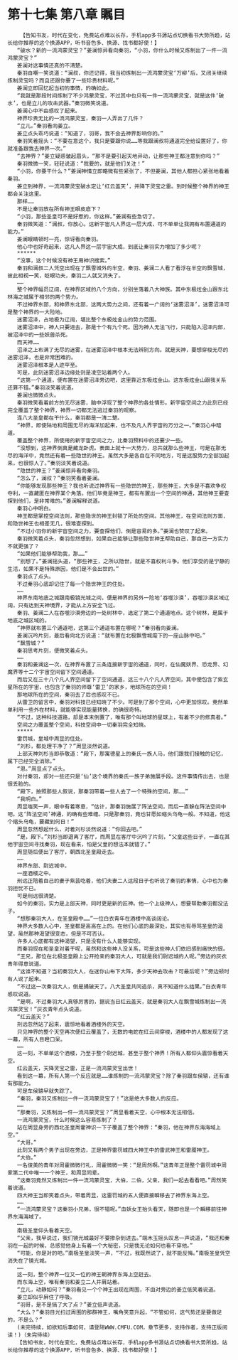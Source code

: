 # 第十七集 第八章 瞩目
        【告知书友，时代在变化，免费站点难以长存，手机app多书源站点切换看书大势所趋，站长给你推荐的这个换源APP，听书音色多、换源、找书都好使！】
       “破水？新的一流鸿蒙灵宝？”姜澜惊异看向秦羽，“小羽，你什么时候又炼制出了一件一流鸿蒙灵宝？”
       姜澜对这事情还真的不清楚。
       秦羽自嘲一笑说道：“澜叔，你还记得，我当初炼制出一流鸿蒙灵宝‘万柳’后，又闭关继续炼制灵宝吗？而且还跟你要了一些珍贵材料呢。”
       姜澜立即回忆起当初的事情，的确如此。
       “我就是那段时间炼制了不少鸿蒙灵宝，不过其中也只有一件一流鸿蒙灵宝，就是这件‘破水’，也是立儿的攻击武器。”秦羽微笑说道。
       姜澜心中不由感叹了起来。
       神界珍贵无比的一流鸿蒙灵宝，秦羽一人弄出了几件？
       “立儿。”秦羽看向姜立。
       姜立点头乖巧说道：“知道了，羽哥，我不会去神界影响你的。”
       秦羽笑着摇头：“不要在意这个，我只是要跟你说……等我跟澜叔将通道完全给设置好了，你就准备跟我去神界一次。”
       “去神界？”姜立疑惑皱起眉头，“那不是要引起天地异动，让那些神王都注意到你吗？”
       秦羽微微一笑，轻轻说道：“我要的，就是他们关注！”
       “小羽，你要干什么？”姜澜神情立即略微有些紧张了，不但姜澜，其他人都担心紧张地看着秦羽。
       姜立到神界，一流鸿蒙灵宝破水定让‘红云盖天’，并降下灵宝之雷。到时候整个神界的神王都会关注这里。
       那样……
       不是让秦羽放在所有神王眼皮底下？
       “小羽，那些圣皇可不是好惹的，你这样。”姜澜有些急切了。
       秦羽微笑道：“澜叔，你放心。这新宇宙凡人界这一层大成，可不单单让我拥有布置通道的能力。”
       姜澜眼睛顿时一亮，惊讶看向秦羽。
       他心中也好奇起来，这凡人界这一层宇宙大成，到底让秦羽实力增加了多少呢？
       ******
       “没事，这个时候没有神王用神识搜索。”
       秦羽和澜叔二人凭空出现在了飘雪城外的半空，秦羽、姜澜二人看了看浮在半空的飘雪城，彼此相视一笑，眨眼功夫，秦羽二人就又消失了。
       ……
       整个神界幅员辽阔，在神界区域的八个方向，分别坐落着八大神族。其中东极炫金山跟东北林海之城属于相邻的两个势力。
       不过神界东部，和神界东北部，这两大势力之间，还有着一广阔的‘迷雾沼泽’，迷雾沼泽可是整个神界的一大险地。
       迷雾沼泽，占地极为辽阔，堪比整个东极炫金山的势力范围。
       迷雾沼泽中，神人只要进去，那是十个有九个死。因为神人无法飞行，只能陷入沼泽内部，被沼泽中的一些妖兽杀死。
       而天神……
       沼泽之上布满了无尽的迷雾，在迷雾沼泽中根本无法辨别方向。就是天神，要想穿梭无尽的迷雾沼泽，也是非常困难的。
       迷雾沼泽根本是人迹罕至。
       可是，此刻迷雾沼泽边缘处则是凌空站着两个人。
       “这第一个通道，便布置在迷雾沼泽旁边吧，这里靠近东极炫金山。这东极炫金山跟我关系还算不错。”秦羽淡笑着说道。
       姜澜也微微点头。
       秦羽微笑看着前方的无尽迷雾，脑中浮现了整个神界的各处情形。新宇宙空间之力此刻已经完全覆盖了整个神界，神界一切都无法逃过秦羽的观察。
       连八大圣皇都在干什么，秦羽都是一清二楚。
       “神界，即使陆地和周围无尽的海洋加起来，也不及凡人界宇宙的万分之一。”秦羽心中暗道。
       覆盖整个神界，所使用的新宇宙空间之力，比秦羽预料中的还要少一些。
       “没想到，这神界倒真是藏龙卧虎。表面上就十一大势力，总共就那么些神王，可是在那无尽的海洋中，竟然还有着一些隐世的神王。虽然大多是各自在不同地方，可是这股势力全部加起来，也很惊人了。”秦羽淡笑着说道。
       “隐世的神王？”姜澜惊异看向秦羽。
       “怎么了，澜叔？”秦羽笑看着姜澜。
       “你能够发现那些神王？我也听说过神界有一些隐世的神王，那些神王，大多是不喜欢争权夺利，一直藏匿在神界某个角落。他们毕竟是神王，都有布置出一个空间的神通，其他神王要查探到他们，是非常难的。”姜澜解释说道。
       秦羽心中明白。
       神王都是掌控空间法则，那些隐世的神王封锁了所处的空间。其他神王，在空间法则方面，和隐世神王也相差无几，很难查探到。
       “不过小羽你的新宇宙空间之力，要查探他们，倒是容易的多。”姜澜也赞叹了起来。
       秦羽微笑着点头，秦羽忽然想到，如果自己能够让那些隐世神王帮助自己，那自己一方实力不就更强了？
       “如果他们能够帮助我，那……”
       “别想了。”姜澜摇头道，“那些神王，之所以隐世，就是不喜权利斗争。他们享受的是宁静的生活，如果不是特殊原因，他们是不会出世的。”
       秦羽点了点头。
       不过秦羽心底却记住了每一个隐世神王的住处。
       ……
       神界东南地底之城跟南极镜光城之间，便是神界的另外一险地‘吞噬沙漠’，吞噬沙漠区域辽阔，只有达到天神境界，才能从上方安全飞过。
       秦羽、姜澜二人在吞噬沙漠旁边的一处树林中，选定了第二个通道地点。这个树林，是属于地底之城区域的。
       “神界就布置三个通道吧，这第三个通道布置在哪呢？”秦羽看向姜澜。
       姜澜沉吟片刻，最后看向北方说道：“就布置在北极飘雪城麾下的一座山脉中吧。”
       “飘雪城？”
       秦羽思考片刻，便微笑着点头。
       ……
       秦羽和姜澜这一次，在神界布置了三条连接新宇宙的通道，同时，在仙魔妖界、恐龙界、幻魔界等十二个宇宙空间留下空间通道。
       而后又在三十八个凡人界空间留下了空间通道，这三十八个凡人界空间，其中便包含了紫玄星所在的宇宙，也包含了秦羽的师尊‘雷卫’的家乡，地球所在的空间！
       那地球所在的空间，秦羽去了后也感叹不已。
       从雷卫的留言中，秦羽对科技已经知晓了不少。可是到了那个空间，心中更加惊叹。竟然单单利用一些外在材料，就能够实现能量转换，的确很奇特。
       “不过，这种科技道路，却是本末倒置了，唯有那个叫地球的星球上，有着不少的修真者。”
       空间之力覆盖整个空间，科技空间中一切秦羽完全知晓。
       *****
       雷罚城，皇城中周显的住处。
       “刘杉，都处理干净了？”周显淡然说道。
       上部天神刘杉当即恭敬道：“殿下，那寓德星上的秦氏一族人马，他们跟我们接触的记忆，属下已经完全消除。”
       “恩。”周显点了点头。
       对付秦羽，却对一些还只是‘仙’这个境界的秦氏一族子弟施展手段。这件事情传出去，也是很丢脸的。
       “殿下，按照那些人叙说，那秦羽带着一些人去了一个特殊的空间，那……”
       “我明白。”
       周显嗤笑一声，眼中有着寒意，“估计，那秦羽施展了阵法空间，而后一直躲在阵法空间中吧。这‘阵法空间’神通，的确有些难缠。只是那秦羽，竟也甘愿如缩头乌龟一般。不知道，他这个缩头乌龟，要藏到何日！”
       周显忽然想起什么，对着刘杉淡然说道：“你回去吧。”
       “是，殿下。”刘杉当即退离了客厅，而周显在客厅中沉吟了片刻，“父皇这些日子，一直在其他宇宙空间寻找秦羽，现在看来，怕是父皇的想法本就错了。”
       周显随后便出了客厅，朝西北圣皇殿走去。
       ……
       神界东部、尉迟城中。
       一座酒楼之中。
       刑远正陪着自己的妻子紫芸吃着，他们夫妻二人这段日子也听说了秦羽的事情，心中也为秦羽担忧不已。
       可是刑远很清楚。
       如今的秦羽，实力是上部天神，同时更是新的匠神。他一个上级神人，想要帮助秦羽都没法子。
       “想那秦羽大人，在圣皇殿中……”一位白衣青年在酒楼中高谈阔论。
       神界大多数人心中，圣皇都是高高在上的。在他们心底的最深处，其实也有辱骂圣皇的渴望，虽然那种渴望很变态，但是不可否认。
       许多人心底都有这种渴望，只是没有什么人能够实现。
       而秦羽现在和圣皇对着干呢，虽然和这些神人没关系，可是这些神人们依旧感到痛快的很。
       “王兄，那位在北极圣皇殿上公开抢亲的秦羽大人，可就是我们尉迟城的人呢。”旁边的灰衣青年得意说道。
       “这谁不知道？当初秦羽大人，在迷你山布下大阵，多少天神去攻击？可最后呢？”旁边顿时有人说了起来。
       “不过这一次秦羽大人，倒是捅破天了。八大圣皇共同追杀，真不知道什么结果。”白衣青年感叹说道。
       “是啊，不过秦羽大人真够厉害的，据说当日红云盖天，就是秦羽大人在飘雪城炼制出一流鸿蒙灵宝！”灰衣青年点头说道。
       “红云盖天？”
       刑远忽然站了起来，震惊地看着酒楼外的天空。
       只见神界的整个天空再次便红云覆盖了，无数的电蛇在红云间穿梭，酒楼中的人都发现了这一幕，所有人目瞪口呆。
       ……
       这一刻，不单单这个酒楼，乃至于整个尉迟城，甚至于整个神界！所有人都仰头震惊看着天空。
       红云盖天，天降灵宝之雷，正是一流鸿蒙灵宝出世！
       看到这一幕，所有人第一个反应就是……谁炼制的一流鸿蒙灵宝？除了秦羽跟车侯辕，还有谁有那能力。
       可是车侯辕早就失踪了。
       “秦羽，秦羽又炼制出一件一流鸿蒙灵宝了！”这是绝大多数人的反应。
       ……
       “那秦羽，又炼制出一件一流鸿蒙灵宝？”周显看着天空，心中根本无法相信。
       一流鸿蒙灵宝，什么时候这么容易炼制了？
       站在周显身旁的西北圣皇周霍神识一下子覆盖了整个神界：“秦羽，他在神界东海海域上空。”
       “大哥。”
       此刻又有两个男子出现在旁边，正是神界雷罚城四大神王中的雷武神王和雷魇神王。
       “大伯。”
       一名俊美的青年对周霍微微行礼，周霍微微一笑：“是周然啊。”这青年正是整个雷罚城中周家第二代中唯一一个神王，和周显同辈。
       “这秦羽竟然又炼制出一件一流鸿蒙灵宝，大伯，二伯，父亲，我们一起去看看吧。”周然笑着说道。
       四大神王当即笑着点头，带着周显，这雷罚城的五人便直接瞬移去了神界东海上空。
       ……
       “一流鸿蒙灵宝？这秦羽小兄弟，很不错呢。”血妖女王抬头看天，随即也是一个瞬移前往神界东海海域了。
       ……
       南极圣皇仰头看着天空。
       “父亲，我早说过，我们镜光城最好不要掺杂到进去。”端木玉摇头叹息一声说道，“我还和秦羽在一起的时候，总感觉他身上有着一个大秘密，只是我无论如何也看不穿他。”
       “可能，你是对的吧。”南极圣皇淡笑一声，“不过，我既然说了，就不能反悔。”南极圣皇凭空消失在了镜光城。
       ……
       这一刻，整个神界一位又一位的神王朝神界东海上空赶去。
       而东海上空，唯有秦羽和姜立二人并肩站着。
       “立儿，动静如何？”秦羽看见一个个神王出现在周围，不由对旁边的姜立低笑着说道。
       姜立却似乎屏住了呼吸。
       “羽哥，是不是搞了大了点？”姜立低声说道。
       “大么？”秦羽目光扫过周围的那群神王，嘴角笑意升起，“不管如何，这气势还是要做足的，不是么？”
       (未完待续，如欲知后事如何，请登陆WWW.CMFU.COM，章节更多，支持作者，支持正版阅读！)（未完待续）
       【告知书友，时代在变化，免费站点难以长存，手机app多书源站点切换看书大势所趋，站长给你推荐的这个换源APP，听书音色多、换源、找书都好使！】
